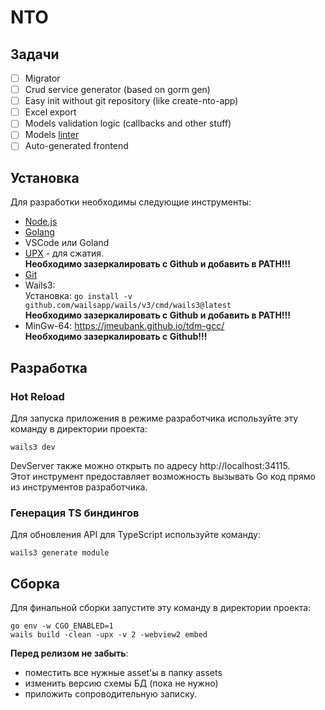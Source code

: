# NTO

## Задачи
- [ ] Migrator
- [ ] Crud service generator (based on gorm gen)
- [ ] Easy init without git repository (like create-nto-app)
- [ ] Excel export
- [ ] Models validation logic (callbacks and other stuff)
- [ ] Models [linter](https://git.gogacoder.ru/NTO/gormlint)
- [ ] Auto-generated frontend  

## Установка

Для разработки необходимы следующие инструменты:
* [Node.js](https://nodejs.org/en)
* [Golang](https://go.dev/dl/) 
* VSCode или Goland
* [UPX](https://github.com/upx/upx/releases/latest) - для сжатия.  
**Необходимо зазеркалировать с Github и добавить в PATH!!!**
* [Git](https://git-scm.com/)
* Wails3:  
Установка:
`go install -v github.com/wailsapp/wails/v3/cmd/wails3@latest`  
**Необходимо зазеркалировать с Github и добавить в PATH!!!**
* MinGw-64: https://jmeubank.github.io/tdm-gcc/  
**Необходимо зазеркалировать с Github!!!**

## Разработка
### Hot Reload
Для запуска приложения в режиме разработчика используйте эту команду в директории проекта:
```
wails3 dev
```  
DevServer также можно открыть по адресу http://localhost:34115.  
Этот инструмент предоставляет возможность вызывать Go код прямо из инструментов разработчика.

### Генерация TS биндингов
Для обновления API для TypeScript используйте команду:
```
wails3 generate module
```

## Сборка

Для финальной сборки запустите эту команду в директории проекта:
```
go env -w CGO_ENABLED=1
wails build -clean -upx -v 2 -webview2 embed
```
**Перед релизом не забыть**:
* поместить все нужные asset'ы в папку assets
* изменить версию схемы БД (пока не нужно)
* приложить сопроводительную записку.
